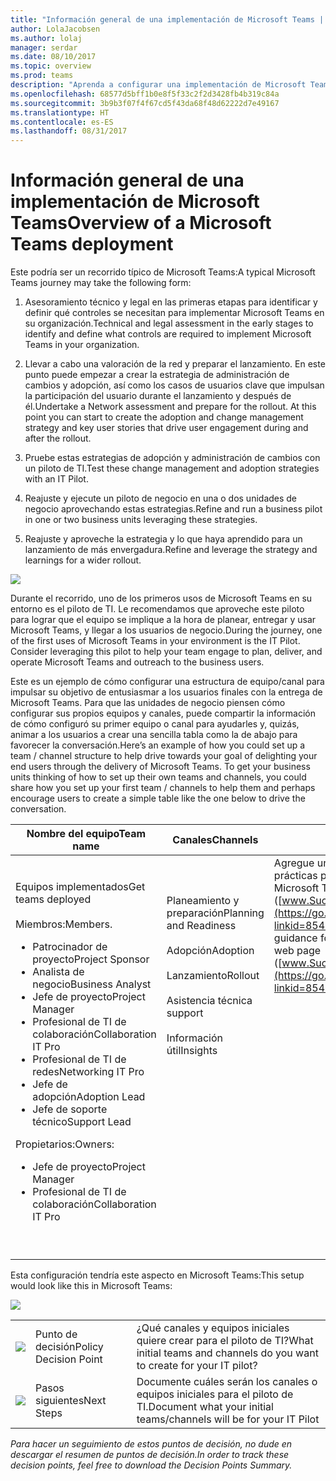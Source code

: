 ```yaml
---
title: "Información general de una implementación de Microsoft Teams | Soporte técnico de Microsoft"
author: LolaJacobsen
ms.author: lolaj
manager: serdar
ms.date: 08/10/2017
ms.topic: overview
ms.prod: teams
description: "Aprenda a configurar una implementación de Microsoft Teams."
ms.openlocfilehash: 68577d5bff1b0e8f5f33c2f2d3428fb4b319c84a
ms.sourcegitcommit: 3b9b3f07f4f67cd5f43da68f48d62222d7e49167
ms.translationtype: HT
ms.contentlocale: es-ES
ms.lasthandoff: 08/31/2017
---
```

<a name="overview-of-a-microsoft-teams-deployment"></a><span data-ttu-id="dc9eb-103">Información general de una implementación de Microsoft Teams</span><span class="sxs-lookup"><span data-stu-id="dc9eb-103">Overview of a Microsoft Teams deployment</span></span>
========================================

<span data-ttu-id="dc9eb-104">Este podría ser un recorrido típico de Microsoft Teams:</span><span class="sxs-lookup"><span data-stu-id="dc9eb-104">A typical Microsoft Teams journey may take the following form:</span></span>

1.  <span data-ttu-id="dc9eb-105">Asesoramiento técnico y legal en las primeras etapas para identificar y definir qué controles se necesitan para implementar Microsoft Teams en su organización.</span><span class="sxs-lookup"><span data-stu-id="dc9eb-105">Technical and legal assessment in the early stages to identify and define what controls are required to implement Microsoft Teams in your organization.</span></span>

2.  <span data-ttu-id="dc9eb-p101">Llevar a cabo una valoración de la red y preparar el lanzamiento. En este punto puede empezar a crear la estrategia de administración de cambios y adopción, así como los casos de usuarios clave que impulsan la participación del usuario durante el lanzamiento y después de él.</span><span class="sxs-lookup"><span data-stu-id="dc9eb-p101">Undertake a Network assessment and prepare for the rollout. At this point you can start to create the adoption and change management strategy and key user stories that drive user engagement during and after the rollout.</span></span>

3.  <span data-ttu-id="dc9eb-108">Pruebe estas estrategias de adopción y administración de cambios con un piloto de TI.</span><span class="sxs-lookup"><span data-stu-id="dc9eb-108">Test these change management and adoption strategies with an IT Pilot.</span></span>

4.  <span data-ttu-id="dc9eb-109">Reajuste y ejecute un piloto de negocio en una o dos unidades de negocio aprovechando estas estrategias.</span><span class="sxs-lookup"><span data-stu-id="dc9eb-109">Refine and run a business pilot in one or two business units leveraging these strategies.</span></span>

5.  <span data-ttu-id="dc9eb-110">Reajuste y aproveche la estrategia y lo que haya aprendido para un lanzamiento de más envergadura.</span><span class="sxs-lookup"><span data-stu-id="dc9eb-110">Refine and leverage the strategy and learnings for a wider rollout.</span></span>

![](media/Overview_of_a_Microsoft_Teams_deployment_image1.png)

<span data-ttu-id="dc9eb-p102">Durante el recorrido, uno de los primeros usos de Microsoft Teams en su entorno es el piloto de TI. Le recomendamos que aproveche este piloto para lograr que el equipo se implique a la hora de planear, entregar y usar Microsoft Teams, y llegar a los usuarios de negocio.</span><span class="sxs-lookup"><span data-stu-id="dc9eb-p102">During the journey, one of the first uses of Microsoft Teams in your environment is the IT Pilot. Consider leveraging this pilot to help your team engage to plan, deliver, and operate Microsoft Teams and outreach to the business users.</span></span>

<span data-ttu-id="dc9eb-p103">Este es un ejemplo de cómo configurar una estructura de equipo/canal para impulsar su objetivo de entusiasmar a los usuarios finales con la entrega de Microsoft Teams. Para que las unidades de negocio piensen cómo configurar sus propios equipos y canales, puede compartir la información de cómo configuró su primer equipo o canal para ayudarles y, quizás, animar a los usuarios a crear una sencilla tabla como la de abajo para favorecer la conversación.</span><span class="sxs-lookup"><span data-stu-id="dc9eb-p103">Here’s an example of how you could set up a team / channel structure to help drive towards your goal of delighting your end users through the delivery of Microsoft Teams. To get your business units thinking of how to set up their own teams and channels, you could share how you set up your first team / channels to help them and perhaps encourage users to create a simple table like the one below to drive the conversation.</span></span>


|<span data-ttu-id="dc9eb-115">Nombre del equipo</span><span class="sxs-lookup"><span data-stu-id="dc9eb-115">Team name</span></span> |<span data-ttu-id="dc9eb-116">Canales</span><span class="sxs-lookup"><span data-stu-id="dc9eb-116">Channels</span></span>  |<span data-ttu-id="dc9eb-117">Fichas</span><span class="sxs-lookup"><span data-stu-id="dc9eb-117">Tabs</span></span>  |
|---------|---------|---------|
|<span data-ttu-id="dc9eb-118">Equipos implementados</span><span class="sxs-lookup"><span data-stu-id="dc9eb-118">Get teams deployed</span></span><br></br><span data-ttu-id="dc9eb-119">Miembros:</span><span class="sxs-lookup"><span data-stu-id="dc9eb-119">Members.</span></span><ul><li><span data-ttu-id="dc9eb-120">Patrocinador de proyecto</span><span class="sxs-lookup"><span data-stu-id="dc9eb-120">Project Sponsor</span></span></li><li><span data-ttu-id="dc9eb-121">Analista de negocio</span><span class="sxs-lookup"><span data-stu-id="dc9eb-121">Business Analyst</span></span></li><li><span data-ttu-id="dc9eb-122">Jefe de proyecto</span><span class="sxs-lookup"><span data-stu-id="dc9eb-122">Project Manager</span></span></li><li><span data-ttu-id="dc9eb-123">Profesional de TI de colaboración</span><span class="sxs-lookup"><span data-stu-id="dc9eb-123">Collaboration IT Pro</span></span></li><li><span data-ttu-id="dc9eb-124">Profesional de TI de redes</span><span class="sxs-lookup"><span data-stu-id="dc9eb-124">Networking IT Pro</span></span></li><li><span data-ttu-id="dc9eb-125">Jefe de adopción</span><span class="sxs-lookup"><span data-stu-id="dc9eb-125">Adoption Lead</span></span> </li><li><span data-ttu-id="dc9eb-126">Jefe de soporte técnico</span><span class="sxs-lookup"><span data-stu-id="dc9eb-126">Support Lead</span></span></li></ul><span data-ttu-id="dc9eb-127">Propietarios:</span><span class="sxs-lookup"><span data-stu-id="dc9eb-127">Owners:</span></span> <ul><li><span data-ttu-id="dc9eb-128">Jefe de proyecto</span><span class="sxs-lookup"><span data-stu-id="dc9eb-128">Project Manager</span></span></li><li><span data-ttu-id="dc9eb-129">Profesional de TI de colaboración</span><span class="sxs-lookup"><span data-stu-id="dc9eb-129">Collaboration IT Pro</span></span></li></ul>      |<span data-ttu-id="dc9eb-130">Planeamiento y preparación</span><span class="sxs-lookup"><span data-stu-id="dc9eb-130">Planning  and Readiness</span></span><br></br> <span data-ttu-id="dc9eb-131">Adopción</span><span class="sxs-lookup"><span data-stu-id="dc9eb-131">Adoption</span></span><br></br> <span data-ttu-id="dc9eb-132">Lanzamiento</span><span class="sxs-lookup"><span data-stu-id="dc9eb-132">Rollout</span></span><br></br> <span data-ttu-id="dc9eb-133">Asistencia técnica</span><span class="sxs-lookup"><span data-stu-id="dc9eb-133"> support</span></span><br></br> <span data-ttu-id="dc9eb-134">Información útil</span><span class="sxs-lookup"><span data-stu-id="dc9eb-134">Insights</span></span><br></br><br></br><br></br><br></br><br></br><br></br><br></br>          |<span data-ttu-id="dc9eb-135">Agregue un vínculo de guías prácticas para la página web de Microsoft Teams ([www.SuccessWithTeams.com](https://go.microsoft.com/fwlink/?linkid=854396))</span><span class="sxs-lookup"><span data-stu-id="dc9eb-135">Link practical guidance for Microsoft Teams web page ([www.SuccessWithTeams.com](https://go.microsoft.com/fwlink/?linkid=854396))</span></span> <br></br><br></br><br></br><br></br><br></br><br></br><br></br><br></br><br></br><br></br><br></br>        |

<span data-ttu-id="dc9eb-136">Esta configuración tendría este aspecto en Microsoft Teams:</span><span class="sxs-lookup"><span data-stu-id="dc9eb-136">This setup would look like this in Microsoft Teams:</span></span>

![](media/Overview_of_a_Microsoft_Teams_deployment_image2.png)


||||
|---------|---------|---------|
|![](media/Overview_of_a_Microsoft_Teams_deployment_image3.png)     |<span data-ttu-id="dc9eb-137">Punto de decisión</span><span class="sxs-lookup"><span data-stu-id="dc9eb-137">Policy Decision Point</span></span>         |<span data-ttu-id="dc9eb-138">¿Qué canales y equipos iniciales quiere crear para el piloto de TI?</span><span class="sxs-lookup"><span data-stu-id="dc9eb-138">What initial teams and channels do you want to create for your IT pilot?</span></span>         |
|![](media/Overview_of_a_Microsoft_Teams_deployment_image4.png)     |<span data-ttu-id="dc9eb-139">Pasos siguientes</span><span class="sxs-lookup"><span data-stu-id="dc9eb-139">Next Steps</span></span>         |<span data-ttu-id="dc9eb-140">Documente cuáles serán los canales o equipos iniciales para el piloto de TI.</span><span class="sxs-lookup"><span data-stu-id="dc9eb-140">Document what your initial teams/channels will be for your IT Pilot</span></span>         |


 

<span data-ttu-id="dc9eb-141">*Para hacer un seguimiento de estos puntos de decisión, no dude en descargar el resumen de puntos de decisión.*</span><span class="sxs-lookup"><span data-stu-id="dc9eb-141">*In order to track these decision points, feel free to download the Decision Points Summary.*</span></span>
